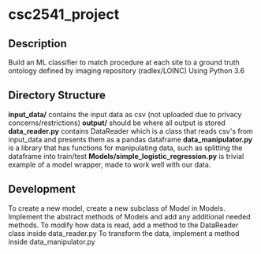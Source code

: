 # csc2541_project

## Description
Build an ML classifier to match procedure at each site to a ground truth ontology defined by imaging repository (radlex/LOINC)
Using Python 3.6

## Directory Structure
**input_data/** contains the input data as csv (not uploaded due to privacy concerns/restrictions)
**output/** should be where all output is stored
**data_reader.py** contains DataReader which is a class that reads csv's from input_data and presents them as a pandas dataframe
**data_manipulator.py** is a library that has functions for manipulating data, such as splitting the dataframe into train/test
**Models/simple_logistic_regression.py** is trivial example of a model wrapper, made to work well with our data.

## Development
To create a new model, create a new subclass of Model in Models. Implement the abstract methods of Models and add any additional needed methods.
To modify how data is read, add a method to the DataReader class inside data_reader.py
To transform the data, implement a method inside data_manipulator.py


